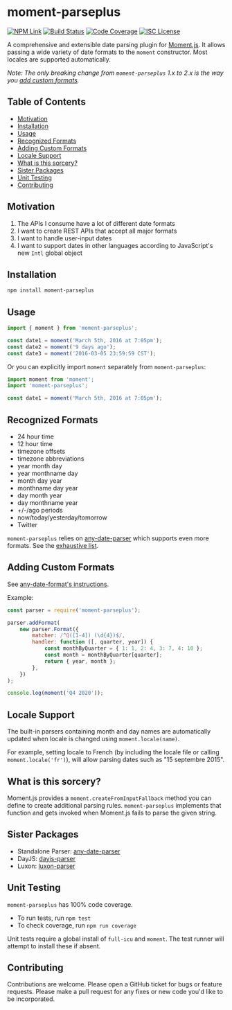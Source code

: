 # moment-parseplus

[![NPM Link](https://img.shields.io/npm/v/moment-parseplus?v=2.0.1)](https://npm.com/package/moment-parseplus)
[![Build Status](https://ci.appveyor.com/api/projects/status/github/kensnyder/moment-parseplus?branch=master&svg=true&v=2.0.1)](https://ci.appveyor.com/project/kensnyder/moment-parseplus)
[![Code Coverage](https://codecov.io/gh/kensnyder/moment-parseplus/branch/master/graph/badge.svg?v=2.0.1)](https://codecov.io/gh/kensnyder/moment-parseplus)
[![ISC License](https://img.shields.io/npm/l/moment-parseplus.svg?v=2.0.1)](https://opensource.org/licenses/ISC)

A comprehensive and extensible date parsing plugin for
[Moment.js](http://momentjs.com). It allows passing a wide variety of date
formats to the `moment` constructor. Most locales are supported automatically.

_Note: The only breaking change from `moment-parseplus` 1.x to 2.x is the way
you [add custom formats](#adding-custom-formats)._

## Table of Contents

- [Motivation](#motivation)
- [Installation](#installation)
- [Usage](#usage)
- [Recognized Formats](#recognized-formats)
- [Adding Custom Formats](#adding-custom-formats)
- [Locale Support](#locale-support)
- [What is this sorcery?](#what-is-this-sorcery)
- [Sister Packages](#sister-packages)
- [Unit Testing](#unit-testing)
- [Contributing](#contributing)

## Motivation

1. The APIs I consume have a lot of different date formats
1. I want to create REST APIs that accept all major formats
1. I want to handle user-input dates
1. I want to support dates in other languages according to JavaScript's new
   `Intl` global object

## Installation

```bash
npm install moment-parseplus
```

## Usage

```js
import { moment } from 'moment-parseplus';

const date1 = moment('March 5th, 2016 at 7:05pm');
const date2 = moment('9 days ago');
const date3 = moment('2016-03-05 23:59:59 CST');
```

Or you can explicitly import `moment` separately from `moment-parseplus`:

```js
import moment from 'moment';
import 'moment-parseplus';

const date1 = moment('March 5th, 2016 at 7:05pm');
```

## Recognized Formats

- 24 hour time
- 12 hour time
- timezone offsets
- timezone abbreviations
- year month day
- year monthname day
- month day year
- monthname day year
- day month year
- day monthname year
- +/-/ago periods
- now/today/yesterday/tomorrow
- Twitter

`moment-parseplus` relies on
[any-date-parser](https://www.npmjs.com/package/any-date-parser) which supports
even more formats. See the
[exhaustive list](https://www.npmjs.com/package/any-date-parser#exhaustive-list-of-date-formats).

## Adding Custom Formats

See
[any-date-format's instructions](https://www.npmjs.com/package/any-date-parser#adding-custom-formats).

Example:

```js
const parser = require('moment-parseplus');

parser.addFormat(
	new parser.Format({
		matcher: /^Q([1-4]) (\d{4})$/,
		handler: function ([, quarter, year]) {
			const monthByQuarter = { 1: 1, 2: 4, 3: 7, 4: 10 };
			const month = monthByQuarter[quarter];
			return { year, month };
		},
	})
);

console.log(moment('Q4 2020'));
```

## Locale Support

The built-in parsers containing month and day names are automatically updated
when locale is changed using `moment.locale(name)`.

For example, setting locale to French (by including the locale file or calling
`moment.locale('fr')`), will allow parsing dates such as "15 septembre 2015".

## What is this sorcery?

Moment.js provides a `moment.createFromInputFallback` method you can define to
create additional parsing rules. `moment-parseplus` implements that function and
gets invoked when Moment.js fails to parse the given string.

## Sister Packages

- Standalone Parser:
  [any-date-parser](http://npmjs.com/packages/any-date-parser)
- DayJS: [dayjs-parser](http://npmjs.com/package/dayjs-parser)
- Luxon: [luxon-parser](http://npmjs.com/package/luxon-parser)

## Unit Testing

`moment-parseplus` has 100% code coverage.

- To run tests, run `npm test`
- To check coverage, run `npm run coverage`

Unit tests require a global install of `full-icu` and `moment`. The test runner
will attempt to install these if absent.

## Contributing

Contributions are welcome. Please open a GitHub ticket for bugs or feature
requests. Please make a pull request for any fixes or new code you'd like to be
incorporated.
